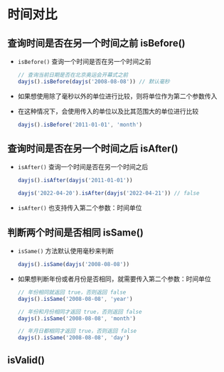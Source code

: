 # 时间对比


## 查询时间是否在另一个时间之前 isBefore()

+ `isBefore()` 查询一个时间是否在另一个时间之前

  ```js
  // 查询当前日期是否在北京奥运会开幕式之前
  dayjs().isBefore(dayjs('2008-08-08')) // 默认毫秒
  ```

+ 如果想使用除了毫秒以外的单位进行比较，则将单位作为第二个参数传入
+ 在这种情况下，会使用传入的单位以及比其范围大的单位进行比较

  ```js
  dayjs().isBefore('2011-01-01', 'month')
  ```

## 查询时间是否在另一个时间之后 isAfter()

+ `isAfter()` 查询一个时间是否在另一个时间之后

  ```js
  dayjs().isAfter(dayjs('2011-01-01'))

  dayjs('2022-04-20').isAfter(dayjs('2022-04-21')) // false
  ```

+ `isAfter()` 也支持传入第二个参数：时间单位

## 判断两个时间是否相同 isSame()

+ `isSame()` 方法默认使用毫秒来判断

  ```js
  dayjs().isSame(dayjs('2008-08-08'))
  ```

+ 如果想判断年份或者月份是否相同，就需要传入第二个参数：时间单位

  ```js
  // 年份相同就返回 true，否则返回 false
  dayjs().isSame('2008-08-08', 'year')

  // 年份和月份相同才返回 true，否则返回 false
  dayjs().isSame('2008-08-08', 'month')

  // 年月日都相同才返回 true，否则返回 false
  dayjs().isSame('2008-08-08', 'day')
  ```

## isValid()


